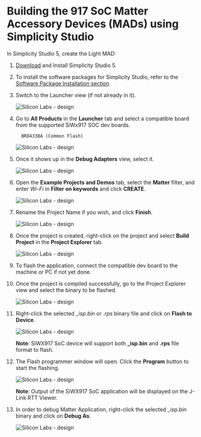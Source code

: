 # Building the 917 SoC Matter Accessory Devices (MADs) using Simplicity Studio

In Simplicity Studio 5, create the Light MAD:

1. [Download](https://www.silabs.com/developers/simplicity-studio) and Install Simplicity Studio 5.
2. To install the software packages for Simplicity Studio, refer to the [Software Package Installation section](/matter/<docspace-docleaf-version>/matter-wifi-getting-started-example/software-installation#installation-of-software-packages).

3. Switch to the Launcher view (if not already in it).

    ![Silicon Labs - design](images/siwx917-launcher.png)

4. Go to **All Products** in the **Launcher** tab and select a compatible board from the supported SiWx917 SOC dev boards.

    ```shell
      BRD4338A (Common Flash)
    ```

    ![Silicon Labs - design](images/siwx917-board.png)

5. Once it shows up in the **Debug Adapters** view, select it.

    ![Silicon Labs - design](images/siwx917-soc-debugadapter.png)

6. Open the **Example Projects and Demos** tab, select the **Matter** filter, and enter *Wi-Fi* in **Filter on keywords** and click **CREATE**.

    ![Silicon Labs - design](images/siwx917-project-create.png)

7. Rename the Project Name if you wish, and click **Finish**.

    ![Silicon Labs - design](images/siwx917-proj-config.png)

8. Once the project is created, right-click on the project and select **Build Project** in the **Project Explorer** tab.

    ![Silicon Labs - design](images/siwx917-build-proj.png)

9. To flash the application, connect the compatible dev board to the machine or PC if not yet done.

10. Once the project is compiled successfully, go to the Project Explorer view and select the binary to be flashed.

    ![Silicon Labs - design](images/siwx917-binary-selection.png)

11. Right-click the selected *_isp.bin* or *.rps* binary file and click on **Flash to Device**.

    ![Silicon Labs - design](images/siwx917-flash.png)

    **Note**: SiWX917 SoC device will support both **_isp.bin** and **.rps** file format to flash.

12. The Flash programmer window will open. Click the **Program** button to start the flashing.

    ![Silicon Labs - design](images/siwx917-flash-programmer.png)

    **Note**: Output of the SiWX917 SoC application will be displayed on the J-Link RTT Viewer.

13. In order to debug Matter Application, right-click the selected *_isp.bin* binary and click on **Debug As**.

    ![Silicon Labs - design](images/siwx917-debug-page.png)